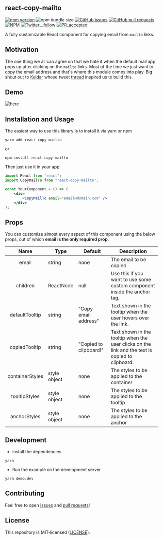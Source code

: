## react-copy-mailto

[![npm version](https://badge.fury.io/js/react-copy-mailto.svg)](https://badge.fury.io/js/react-copy-mailto)
![npm bundle size](https://img.shields.io/bundlephobia/minzip/react-copy-mailto)
[![GitHub issues](https://img.shields.io/github/issues-raw/devfolioco/react-copy-mailto?logo=github)](https://github.com/devfolioco/react-copy-mailto/issues) 
[![GitHub pull requests](https://img.shields.io/github/issues-pr/devfolioco/react-copy-mailto?logo=git)](https://github.com/devfolioco/react-copy-mailto/pulls)
[![NPM](https://img.shields.io/npm/l/react-copy-mailto)](https://github.com/devfolioco/react-copy-mailto/blob/master/LICENSE)
[![Twitter__follow](https://img.shields.io/twitter/follow/devfolioco?style=social)](https://twitter.com/Devfolioco)
[![PR_accepted](https://img.shields.io/badge/PRs-welcome-brightgreen.svg)]()



A fully customizable React component for copying email from `mailto` links.

## Motivation
The one thing we all can agree on that we hate it when the default mail app pops up after clicking on the `mailto` links. Most of the time we just want to copy the email address and that's where this module comes into play. Big shout out to [Kuldar](https://twitter.com/kkuldar) whose tweet [thread](https://twitter.com/kkuldar/status/1270736717939716097) inspired us to build this.


## Demo

![here](https://media.giphy.com/media/MEYN4oO6FZan5wXQ3w/giphy.gif)


## Installation and Usage

The easiest way to use this library is to install it via yarn or npm

```
yarn add react-copy-mailto
```

or

```
npm install react-copy-mailto
```

Then just use it in your app:

```jsx
import React from "react";
import CopyMailTo from "react-copy-mailto";

const YourComponent = () => (
    <div>
        <CopyMailTo email="email@domain.com" />
    </div>
);
```

## Props

You can customize almost every aspect of this component using the below props, out of which **email is the only required prop**.

|  Name 	|   Type	|  Default 	|   Description	|
|:-:	|---	|---	|---	|
| email  	|  string 	|  none 	|  The email to be copied 	|
| children  	|  ReactNode  	|  null 	|  Use this if you want to use some custom component inside the anchor tag. 	|
| defaultTooltip  	|   string	|   "Copy email address"	|   Text shown in the tooltip when the user hovers over the link.	|
| copiedTooltip 	|   string	|   "Copied to clipboard!"	|   Text shown in the tooltip when the user clicks on the link and the text is copied to clipboard.	|
| containerStyles  	|   style object	|   none	|   The styles to be applied to the container	|
| tooltipStyles  	|   style object	|   none	|   The styles to be applied to the tooltip	|
| anchorStyles  	|   style object	|   none	|   The styles to be applied to the anchor	|

## Development

- Install the dependencies

```
yarn
```

- Run the example on the development server

```
yarn demo:dev
```

## Contributing

Feel free to open [issues](https://github.com/devfolioco/react-copy-mailto/issues/new/choose) and [pull requests](https://github.com/devfolioco/react-copy-mailto/pulls)!

## License

This repository is MIT-licensed ([LICENSE](https://github.com/devfolioco/react-copy-mailto/blob/master/LICENSE)).




